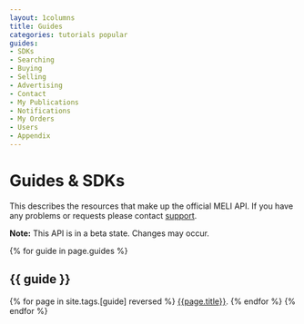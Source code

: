 ```yaml
---
layout: 1columns
title: Guides
categories: tutorials popular
guides: 
- SDKs
- Searching
- Buying
- Selling
- Advertising
- Contact
- My Publications
- Notifications
- My Orders
- Users
- Appendix
---
```


# Guides & SDKs

This describes the resources that make up the official MELI API. If
you have any problems or requests please contact
[support](mailto:developers@mercadolibre.com?subject=Meli-API).

**Note:** This API is in a beta state. Changes may occur.


{% for guide in page.guides %}
## {{ guide }}
{% for page in site.tags.[guide] reversed %}
[{{page.title}}]({{page.url}}).
{% endfor %}
{% endfor %}

